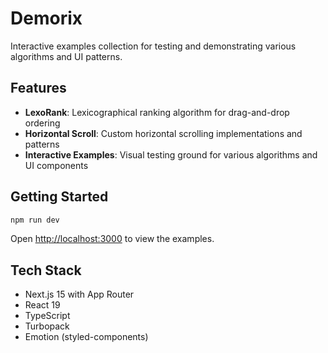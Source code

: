 # Demorix

Interactive examples collection for testing and demonstrating various algorithms and UI patterns.

## Features

- **LexoRank**: Lexicographical ranking algorithm for drag-and-drop ordering
- **Horizontal Scroll**: Custom horizontal scrolling implementations and patterns  
- **Interactive Examples**: Visual testing ground for various algorithms and UI components

## Getting Started

```bash
npm run dev
```

Open [http://localhost:3000](http://localhost:3000) to view the examples.

## Tech Stack

- Next.js 15 with App Router
- React 19
- TypeScript
- Turbopack
- Emotion (styled-components)
